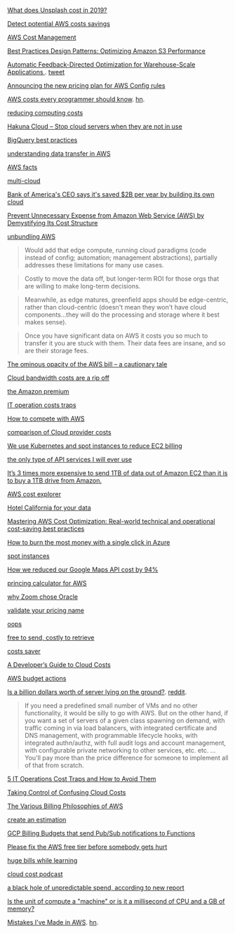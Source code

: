 [What does Unsplash cost in 2019?](https://medium.com/unsplash/what-does-unsplash-cost-in-2019-f499620a14d0)

[Detect potential AWS costs savings](https://news.ycombinator.com/item?id=19826379)

[AWS Cost Management](https://aws.amazon.com/blogs/aws-cost-management/)

[Best Practices Design Patterns: Optimizing Amazon S3 Performance](https://twitter.com/jeffbarr/status/1129038612933283840)

[Automatic Feedback-Directed Optimization for Warehouse-Scale Applications ](https://www.dropbox.com/s/x9sjyio6a2vwlc1/FDO.pdf?dl=0). [tweet](https://twitter.com/copyconstruct/status/1130371216659795968)

[Announcing the new pricing plan for AWS Config rules](https://aws.amazon.com/about-aws/whats-new/2019/05/announcing-the-new-pricing-plan-for-aws-config-rules/)

[AWS costs every programmer should know](https://david-codes.hatanian.com/2019/06/09/aws-costs-every-programmer-should-now.html). [hn](https://news.ycombinator.com/item?id=20138409).

[reducing computing costs](https://dzone.com/articles/cost-optimization-strategies-for-compute-instances)

[Hakuna Cloud – Stop cloud servers when they are not in use](https://news.ycombinator.com/item?id=20535206)

[BigQuery best practices](https://cloud.google.com/bigquery/docs/best-practices-costs)

[understanding data transfer in AWS](https://www.lastweekinaws.com/blog/understanding-data-transfer-in-aws/)

[AWS facts](https://twitter.com/QuinnyPig/status/1173367909369802752)

[multi-cloud](https://twitter.com/QuinnyPig/status/1177399484575145984)

[Bank of America's CEO says it's saved $2B per year by building its own cloud](https://news.ycombinator.com/item?id=21313816)

[Prevent Unnecessary Expense from Amazon Web Service (AWS) by Demystifying Its Cost Structure](https://twitter.com/CertDepot/status/1193456762663383041)

[unbundling AWS](https://news.ycombinator.com/item?id=21675456)

> Would add that edge compute, running cloud paradigms (code instead of config; automation; management abstractions), partially addresses these limitations for many use cases.

> Costly to move the data off, but longer-term ROI for those orgs that are willing to make long-term decisions.

> Meanwhile, as edge matures, greenfield apps should be edge-centric, rather than cloud-centric (doesn't mean they won't have cloud components...they will do the processing and storage where it best makes sense).

> Once you have significant data on AWS it costs you so much to transfer it you are stuck with them. Their data fees are insane, and so are their storage fees.

[The ominous opacity of the AWS bill – a cautionary tale](https://news.ycombinator.com/item?id=21694835)

[Cloud bandwidth costs are a rip off](https://news.ycombinator.com/item?id=21740364)

[the Amazon premium](https://lobste.rs/s/qsrbpa/amazon_premium#c_5jhxkl)

[IT operation costs traps](https://www.infoq.com/articles/operations-traps-avoid/)

[How to compete with AWS](https://twitter.com/rseroter/status/1220774121790828544)

[comparison of Cloud provider costs](https://twitter.com/buckwem/status/1228319921475588100)

[We use Kubernetes and spot instances to reduce EC2 billing](https://news.ycombinator.com/item?id=22410448)

[the only type of API services I will ever use](https://www.rdegges.com/2020/the-only-type-of-api-services-ill-use/)

[It’s 3 times more expensive to send 1TB of data out of Amazon EC2 than it is to buy a 1TB drive from Amazon.](https://twitter.com/rbranson/status/1236188669221863424)

[AWS cost explorer](https://aws.amazon.com/aws-cost-management/aws-cost-explorer/)

[Hotel California for your data](https://twitter.com/QuinnyPig/status/1240694149243781120)

[Mastering AWS Cost Optimization: Real-world technical and operational cost-saving best practices](https://www.amazon.com/dp/B07RJZNXF5/)

[How to burn the most money with a single click in Azure](https://news.ycombinator.com/item?id=22718330)

[spot instances](https://twitter.com/QuinnyPig/status/1244742339991502848)

[How we reduced our Google Maps API cost by 94%](https://news.ycombinator.com/item?id=22758218)

[princing calculator for AWS](https://news.ycombinator.com/item?id=22971656)

[why Zoom chose Oracle](https://news.ycombinator.com/item?id=23032029)

[validate your pricing name](https://news.ycombinator.com/item?id=23033448)

[oops](https://twitter.com/ChrisShort/status/1279406322837082114)

[free to send, costly to retrieve](https://twitter.com/QuinnyPig/status/1288309709611479041)

[costs saver](https://news.ycombinator.com/item?id=24245166)

[A Developer’s Guide to Cloud Costs](https://jaxenter.com/a-developers-guide-to-cloud-costs-172858.html)

[AWS budget actions](https://twitter.com/jeffbarr/status/1319352039495749632)

[Is a billion dollars worth of server lying on the ground?](https://news.ycombinator.com/item?id=24966028). [reddit](https://www.reddit.com/r/programming/comments/jmkasu/is_a_billiondollar_worth_of_server_lying_on_the/).

> If you need a predefined small number of VMs and no other functionality, it would be silly to go with AWS. But on the other hand, if you want a set of servers of a given class spawning on demand, with traffic coming in via load balancers, with integrated certificate and DNS management, with programmable lifecycle hooks, with integrated authn/authz, with full audit logs and account management, with configurable private networking to other services, etc. etc. ... You'll pay more than the price difference for someone to implement all of that from scratch.

[5 IT Operations Cost Traps and How to Avoid Them](https://www.infoq.com/articles/operations-traps-avoid/)

[Taking Control of Confusing Cloud Costs](https://www.infoq.com/articles/taking-control-of-cloud-costs/)

[The Various Billing Philosophies of AWS](https://www.lastweekinaws.com/blog/the-various-billing-philosophies-of-aws/)

[create an estimation](https://twitter.com/jeffbarr/status/1360269781807419396)

[GCP Billing Budgets that send Pub/Sub notifications to Functions](https://twitter.com/lukwam/status/1361705403403407367)

[Please fix the AWS free tier before somebody gets hurt](https://news.ycombinator.com/item?id=27044371)

[huge bills while learning](https://twitter.com/ceeoreo_/status/1399357099482750979)

[cloud cost podcast](https://twitter.com/software_daily/status/1408349490306863104)

[a black hole of unpredictable spend, according to new report](https://news.ycombinator.com/item?id=27678324)

[ Is the unit of compute a "machine" or is it a millisecond of CPU and a GB of memory?](https://twitter.com/MarcJBrooker/status/1415307021553860609)

[Mistakes I've Made in AWS](https://laravel-news.com/aws-mistakes). [hn](https://news.ycombinator.com/item?id=28490278).

